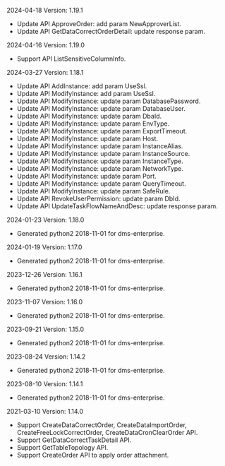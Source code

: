 2024-04-18 Version: 1.19.1
- Update API ApproveOrder: add param NewApproverList.
- Update API GetDataCorrectOrderDetail: update response param.


2024-04-16 Version: 1.19.0
- Support API ListSensitiveColumnInfo.


2024-03-27 Version: 1.18.1
- Update API AddInstance: add param UseSsl.
- Update API ModifyInstance: add param UseSsl.
- Update API ModifyInstance: update param DatabasePassword.
- Update API ModifyInstance: update param DatabaseUser.
- Update API ModifyInstance: update param DbaId.
- Update API ModifyInstance: update param EnvType.
- Update API ModifyInstance: update param ExportTimeout.
- Update API ModifyInstance: update param Host.
- Update API ModifyInstance: update param InstanceAlias.
- Update API ModifyInstance: update param InstanceSource.
- Update API ModifyInstance: update param InstanceType.
- Update API ModifyInstance: update param NetworkType.
- Update API ModifyInstance: update param Port.
- Update API ModifyInstance: update param QueryTimeout.
- Update API ModifyInstance: update param SafeRule.
- Update API RevokeUserPermission: update param DbId.
- Update API UpdateTaskFlowNameAndDesc: update response param.


2024-01-23 Version: 1.18.0
- Generated python2 2018-11-01 for dms-enterprise.

2024-01-19 Version: 1.17.0
- Generated python2 2018-11-01 for dms-enterprise.

2023-12-26 Version: 1.16.1
- Generated python2 2018-11-01 for dms-enterprise.

2023-11-07 Version: 1.16.0
- Generated python2 2018-11-01 for dms-enterprise.

2023-09-21 Version: 1.15.0
- Generated python2 2018-11-01 for dms-enterprise.

2023-08-24 Version: 1.14.2
- Generated python2 2018-11-01 for dms-enterprise.

2023-08-10 Version: 1.14.1
- Generated python2 2018-11-01 for dms-enterprise.

2021-03-10 Version: 1.14.0
- Support CreateDataCorrectOrder, CreateDataImportOrder, CreateFreeLockCorrectOrder, CreateDataCronClearOrder API.
- Support GetDataCorrectTaskDetail API.
- Support GetTableTopology API.
- Support CreateOrder API to apply order attachment.

